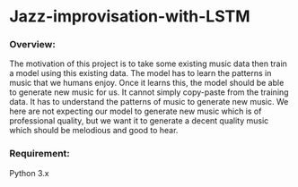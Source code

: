 # Jazz-improvisation-with-LSTM

### Overview:
The motivation of this project is to take some existing music data then train a model using this existing data. The model has to learn the patterns in music that we humans enjoy. Once it learns this, the model should be able to generate new music for us. It cannot simply copy-paste from the training data. It has to understand the patterns of music to generate new music. We here are not expecting our model to generate new music which is of professional quality, but we want it to generate a decent quality music which should be melodious and good to hear.

### Requirement:
Python 3.x

